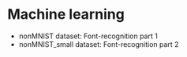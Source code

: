 # Machine learning 

* nonMNIST dataset: Font-recognition part 1
* nonMNIST_small dataset: Font-recognition part 2
